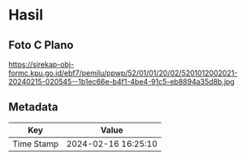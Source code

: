 # Hasil

## Foto C Plano

https://sirekap-obj-formc.kpu.go.id/ebf7/pemilu/ppwp/52/01/01/20/02/5201012002021-20240215-020545--1b1ec66e-b4f1-4be4-91c5-eb8894a35d8b.jpg


## Metadata

| Key        | Value               |
| ---------- | ------------------- |
| Time Stamp | 2024-02-16 16:25:10 |



